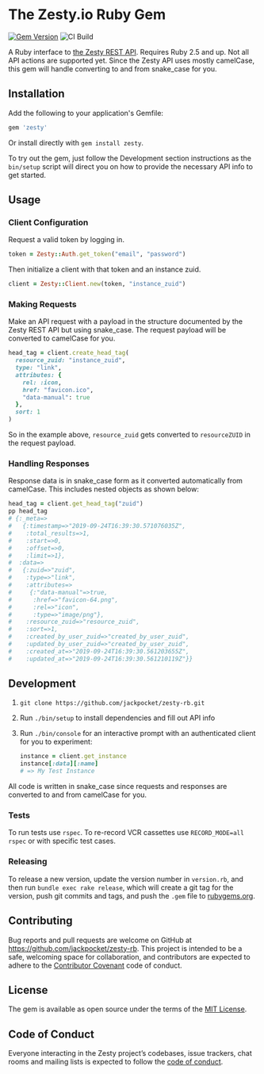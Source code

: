 # The Zesty.io Ruby Gem

[![Gem Version](https://badge.fury.io/rb/zesty.svg)][gem]
![CI Build](https://github.com/jackpocket/zesty-rb/workflows/CI%20Build/badge.svg)

A Ruby interface to [the Zesty REST API](https://zesty.org/apis/instant-content-api). Requires Ruby 2.5 and up. Not all API actions are supported yet. Since the Zesty API uses mostly camelCase, this gem will handle converting to and from snake_case for you.

## Installation

Add the following to your application's Gemfile:

```ruby
gem 'zesty'
```

Or install directly with `gem install zesty`.

To try out the gem, just follow the Development section instructions as the `bin/setup` script will direct you on how to provide the necessary API info to get started.

## Usage

### Client Configuration

Request a valid token by logging in.

```ruby
token = Zesty::Auth.get_token("email", "password")
```

Then initialize a client with that token and an instance zuid.

```ruby
client = Zesty::Client.new(token, "instance_zuid")
```

### Making Requests

Make an API request with a payload in the structure documented by the Zesty REST API but using snake_case. The request payload will be converted to camelCase for you.

```ruby
head_tag = client.create_head_tag(
  resource_zuid: "instance_zuid",
  type: "link",
  attributes: {
    rel: :icon,
    href: "favicon.ico",
    "data-manual": true
  },
  sort: 1
)
```

So in the example above, `resource_zuid` gets converted to `resourceZUID` in the request payload.

### Handling Responses

Response data is in snake_case form as it converted automatically from camelCase. This includes nested objects as shown below:

```ruby
head_tag = client.get_head_tag("zuid")
pp head_tag
# {:_meta=>
#   {:timestamp=>"2019-09-24T16:39:30.571076035Z",
#    :total_results=>1,
#    :start=>0,
#    :offset=>0,
#    :limit=>1},
#  :data=>
#   {:zuid=>"zuid",
#    :type=>"link",
#    :attributes=>
#     {:"data-manual"=>true,
#      :href=>"favicon-64.png",
#      :rel=>"icon",
#      :type=>"image/png"},
#    :resource_zuid=>"resource_zuid",
#    :sort=>1,
#    :created_by_user_zuid=>"created_by_user_zuid",
#    :updated_by_user_zuid=>"created_by_user_zuid",
#    :created_at=>"2019-09-24T16:39:30.561203655Z",
#    :updated_at=>"2019-09-24T16:39:30.561210119Z"}}
```

## Development

1. `git clone https://github.com/jackpocket/zesty-rb.git`
2. Run `./bin/setup` to install dependencies and fill out API info
3. Run `./bin/console` for an interactive prompt with an authenticated client for you to experiment:

    ```ruby
    instance = client.get_instance
    instance[:data][:name]
    # => My Test Instance
    ```

All code is written in snake_case since requests and responses are converted to and from camelCase for you.

### Tests

To run tests use `rspec`. To re-record VCR cassettes use `RECORD_MODE=all rspec` or with specific test cases.

### Releasing

To release a new version, update the version number in `version.rb`, and then run `bundle exec rake release`, which will create a git tag for the version, push git commits and tags, and push the `.gem` file to [rubygems.org](https://rubygems.org).

## Contributing

Bug reports and pull requests are welcome on GitHub at https://github.com/jackpocket/zesty-rb. This project is intended to be a safe, welcoming space for collaboration, and contributors are expected to adhere to the [Contributor Covenant](http://contributor-covenant.org) code of conduct.

## License

The gem is available as open source under the terms of the [MIT License](https://opensource.org/licenses/MIT).

## Code of Conduct

Everyone interacting in the Zesty project’s codebases, issue trackers, chat rooms and mailing lists is expected to follow the [code of conduct](https://github.com/jackpocket/zesty-rb/blob/master/CODE_OF_CONDUCT.md).

[gem]: https://rubygems.org/gems/zesty
